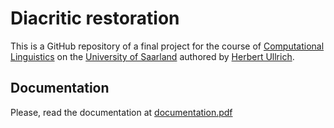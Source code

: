 # Diacritic restoration
This is a GitHub repository of a final project for the course
 of [Computational Linguistics](https://coli-saar.github.io/cl18/) 
 on the [University of Saarland](https://www.uni-saarland.de/) authored by [Herbert Ullrich](http://herbert.saarland).
 
 ## Documentation
 Please, read the documentation at [documentation.pdf](documentation.pdf) 